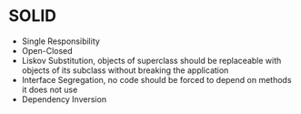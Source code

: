 # SOLID

- Single Responsibility
- Open-Closed
- Liskov Substitution, objects of superclass should be replaceable with objects of its subclass without breaking the application
- Interface Segregation, no code should be forced to depend on methods it does not use
- Dependency Inversion
